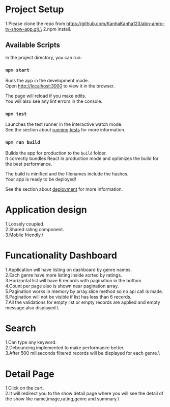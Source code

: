 
# Project Setup
 1.Please clone the repo from https://github.com/KanhaKanha123/abn-amro-tv-show-app.git.\
 2.npm install.

## Available Scripts

In the project directory, you can run:

### `npm start`

Runs the app in the development mode.\
Open [http://localhost:3000](http://localhost:3000) to view it in the browser.

The page will reload if you make edits.\
You will also see any lint errors in the console.

### `npm test`

Launches the test runner in the interactive watch mode.\
See the section about [running tests](https://facebook.github.io/create-react-app/docs/running-tests) for more information.

### `npm run build`

Builds the app for production to the `build` folder.\
It correctly bundles React in production mode and optimizes the build for the best performance.

The build is minified and the filenames include the hashes.\
Your app is ready to be deployed!

See the section about [deployment](https://facebook.github.io/create-react-app/docs/deployment) for more information.

# Application design
1.Loosely coupled.\
2.Shared rating component.\
3.Mobile friendly.\

# Funcationality Dashboard
 1.Application will have listing on dashboard by genre names.\
 2.Each genre have more listing inside sorted by ratings.\
 3.Horizontal list will have 6 records with pagination in the bottom.\
 4.Count per page also is shown near pagination array.\
 5.Pagination works in memory by array.slice method so no api call is made.\
 6.Pagination will not be visible if list has less than 6 records.\
 7.All the validations for empty list or empty records are applied and empty message also displayed.\
 
# Search
1.Can type any keyword.\
2.Debouncing implemented to make performance better.\
3.After 500 miliseconds filtered records will be displayed for each genre.\

# Detail Page
1.Click on the cart.\
2.It will redirect you to the show detail page where you will see the detail of the show like name,image,rating,genre and summary.\


